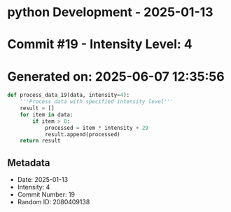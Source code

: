 ﻿# python Development - 2025-01-13
# Commit #19 - Intensity Level: 4
# Generated on: 2025-06-07 12:35:56
```python
def process_data_19(data, intensity=4):
    '''Process data with specified intensity level'''
    result = []
    for item in data:
        if item > 0:
            processed = item * intensity + 29
            result.append(processed)
    return result
```
## Metadata
- Date: 2025-01-13
- Intensity: 4
- Commit Number: 19
- Random ID: 2080409138
